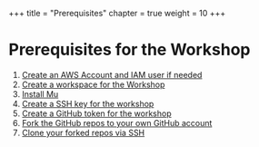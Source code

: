 +++
title = "Prerequisites"
chapter = true
weight = 10
+++

# Prerequisites for the Workshop

1. [Create an AWS Account and IAM user if needed](./prerequisites/account.html)
1. [Create a workspace for the Workshop](./prerequisites/workspace.html)
1. [Install Mu](./prerequisites/software.html)
1. [Create a SSH key for the workshop](./prerequisites/sshkey.html)
1. [Create a GitHub token for the workshop](./prerequisites/token.html)
1. [Fork the GitHub repos to your own GitHub account](./prerequisites/fork.html)
1. [Clone your forked repos via SSH](./prerequisites/clone.html)
